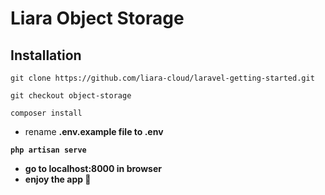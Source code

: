 # Liara Object Storage
## Installation
```
git clone https://github.com/liara-cloud/laravel-getting-started.git
```
```
git checkout object-storage
```
```
composer install
```
- rename <strong>.env.example</srtong> file to <strong>.env</strong>
```
php artisan serve
```
- go to localhost:8000 in browser
- enjoy the app 🥰
